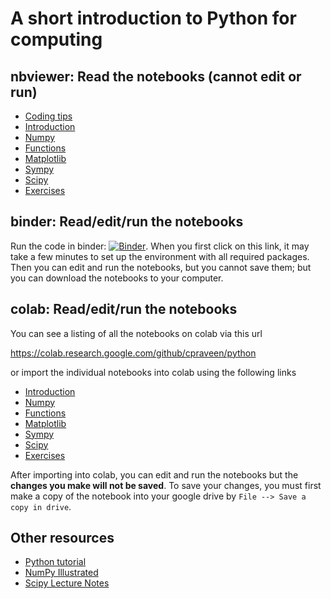 # A short introduction to Python for computing

## nbviewer: Read the notebooks (cannot edit or run)

* [Coding tips](http://nbviewer.jupyter.org/github/cpraveen/python/blob/master/00_tips.ipynb)
* [Introduction](http://nbviewer.jupyter.org/github/cpraveen/python/blob/master/01_intro.ipynb)
* [Numpy](http://nbviewer.jupyter.org/github/cpraveen/python/blob/master/02_numpy.ipynb)
* [Functions](http://nbviewer.jupyter.org/github/cpraveen/python/blob/master/03_functions.ipynb)
* [Matplotlib](http://nbviewer.jupyter.org/github/cpraveen/python/blob/master/04_matplotlib.ipynb)
* [Sympy](http://nbviewer.jupyter.org/github/cpraveen/python/blob/master/05_sympy.ipynb)
* [Scipy](http://nbviewer.jupyter.org/github/cpraveen/python/blob/master/06_scipy.ipynb)
* [Exercises](http://nbviewer.jupyter.org/github/cpraveen/python/blob/master/07_exercises.ipynb)

## binder: Read/edit/run the notebooks

Run the code in binder: [![Binder](https://mybinder.org/badge_logo.svg)](https://mybinder.org/v2/gh/cpraveen/python/HEAD). When you first click on this link, it may take a few minutes to set up the environment with all required packages. Then you can edit and run the notebooks, but you cannot save them; but you can download the notebooks to your computer.

## colab: Read/edit/run the notebooks

You can see a listing of all the notebooks on colab via this url

https://colab.research.google.com/github/cpraveen/python

or import the individual notebooks into colab using the following links

* [Introduction](http://colab.research.google.com/github/cpraveen/python/blob/master/01_intro.ipynb)
* [Numpy](http://colab.research.google.com/github/cpraveen/python/blob/master/02_numpy.ipynb)
* [Functions](http://colab.research.google.com/github/cpraveen/python/blob/master/03_functions.ipynb)
* [Matplotlib](http://colab.research.google.com/github/cpraveen/python/blob/master/04_matplotlib.ipynb)
* [Sympy](http://colab.research.google.com/github/cpraveen/python/blob/master/05_sympy.ipynb)
* [Scipy](http://colab.research.google.com/github/cpraveen/python/blob/master/06_scipy.ipynb)
* [Exercises](http://colab.research.google.com/github/cpraveen/python/blob/master/07_exercises.ipynb)

After importing into colab, you can edit and run the notebooks but the **changes you make will not be saved**. To save your changes, you must first make a copy of the notebook into your google drive by `File --> Save a copy in drive`.

## Other resources

* [Python tutorial](https://docs.python.org/tutorial)
* [NumPy Illustrated](http://medium.com/better-programming/numpy-illustrated-the-visual-guide-to-numpy-3b1d4976de1d)
* [Scipy Lecture Notes](http://scipy-lectures.org)
